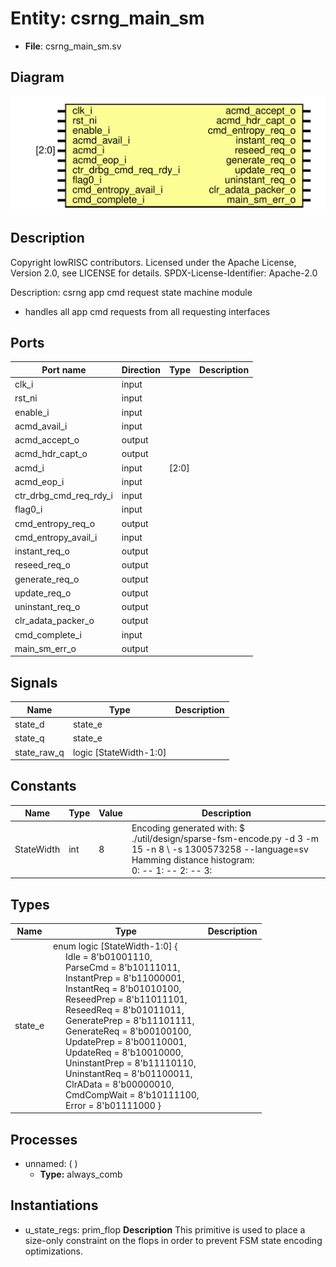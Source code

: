# Entity: csrng_main_sm

- **File**: csrng_main_sm.sv
## Diagram

![Diagram](csrng_main_sm.svg "Diagram")
## Description

 Copyright lowRISC contributors.
 Licensed under the Apache License, Version 2.0, see LICENSE for details.
 SPDX-License-Identifier: Apache-2.0

 Description: csrng app cmd request state machine module

  - handles all app cmd requests from all requesting interfaces

## Ports

| Port name              | Direction | Type  | Description |
| ---------------------- | --------- | ----- | ----------- |
| clk_i                  | input     |       |             |
| rst_ni                 | input     |       |             |
| enable_i               | input     |       |             |
| acmd_avail_i           | input     |       |             |
| acmd_accept_o          | output    |       |             |
| acmd_hdr_capt_o        | output    |       |             |
| acmd_i                 | input     | [2:0] |             |
| acmd_eop_i             | input     |       |             |
| ctr_drbg_cmd_req_rdy_i | input     |       |             |
| flag0_i                | input     |       |             |
| cmd_entropy_req_o      | output    |       |             |
| cmd_entropy_avail_i    | input     |       |             |
| instant_req_o          | output    |       |             |
| reseed_req_o           | output    |       |             |
| generate_req_o         | output    |       |             |
| update_req_o           | output    |       |             |
| uninstant_req_o        | output    |       |             |
| clr_adata_packer_o     | output    |       |             |
| cmd_complete_i         | input     |       |             |
| main_sm_err_o          | output    |       |             |
## Signals

| Name        | Type                   | Description |
| ----------- | ---------------------- | ----------- |
| state_d     | state_e                |             |
| state_q     | state_e                |             |
| state_raw_q | logic [StateWidth-1:0] |             |
## Constants

| Name       | Type | Value | Description                                                                                                                                                                                                                                                                                                                                                                                                                                        |
| ---------- | ---- | ----- | -------------------------------------------------------------------------------------------------------------------------------------------------------------------------------------------------------------------------------------------------------------------------------------------------------------------------------------------------------------------------------------------------------------------------------------------------- |
| StateWidth | int  | 8     |  Encoding generated with:  $ ./util/design/sparse-fsm-encode.py -d 3 -m 15 -n 8 \       -s 1300573258 --language=sv<br>  Hamming distance histogram:<br>   0: --   1: --   2: --   3: |||||||||||||||||| (32.38%)   4: |||||||||||||||||||| (35.24%)   5: |||||||| (15.24%)   6: |||||| (11.43%)   7: ||| (5.71%)   8: --<br>  Minimum Hamming distance: 3  Maximum Hamming distance: 7  Minimum Hamming weight: 1  Maximum Hamming weight: 7<br>  |
## Types

| Name    | Type                                                                                                                                                                                                                                                                                                                                                                                                                                                                                                                                                                                                                                                                                                                                                                                                                                                                                                                                                                                                                                                                                                                        | Description |
| ------- | --------------------------------------------------------------------------------------------------------------------------------------------------------------------------------------------------------------------------------------------------------------------------------------------------------------------------------------------------------------------------------------------------------------------------------------------------------------------------------------------------------------------------------------------------------------------------------------------------------------------------------------------------------------------------------------------------------------------------------------------------------------------------------------------------------------------------------------------------------------------------------------------------------------------------------------------------------------------------------------------------------------------------------------------------------------------------------------------------------------------------- | ----------- |
| state_e | enum logic [StateWidth-1:0] {<br><span style="padding-left:20px">     Idle          = 8'b01001110,<br><span style="padding-left:20px">      ParseCmd      = 8'b10111011,<br><span style="padding-left:20px">      InstantPrep   = 8'b11000001,<br><span style="padding-left:20px">      InstantReq    = 8'b01010100,<br><span style="padding-left:20px">      ReseedPrep    = 8'b11011101,<br><span style="padding-left:20px">      ReseedReq     = 8'b01011011,<br><span style="padding-left:20px">      GeneratePrep  = 8'b11101111,<br><span style="padding-left:20px">      GenerateReq   = 8'b00100100,<br><span style="padding-left:20px">      UpdatePrep    = 8'b00110001,<br><span style="padding-left:20px">      UpdateReq     = 8'b10010000,<br><span style="padding-left:20px">      UninstantPrep = 8'b11110110,<br><span style="padding-left:20px">      UninstantReq  = 8'b01100011,<br><span style="padding-left:20px">      ClrAData      = 8'b00000010,<br><span style="padding-left:20px">      CmdCompWait   = 8'b10111100,<br><span style="padding-left:20px">      Error         = 8'b01111000     } |             |
## Processes
- unnamed: (  )
  - **Type:** always_comb
## Instantiations

- u_state_regs: prim_flop
**Description**
 This primitive is used to place a size-only constraint on the
 flops in order to prevent FSM state encoding optimizations.

